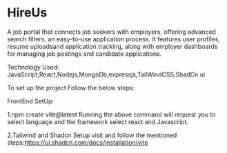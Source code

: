 # HireUs

A job portal that connects job seekers with employers, offering advanced search filters,  an easy-to-use application process. It features user profiles, resume uploadsand application tracking, along with employer dashboards for managing job postings and candidate applications.

Technology Used:
JavaScript,React,Nodejs,MongoDb,expressjs,TailWindCSS,ShadCn ui



To set up the project Follow the below steps:

FrontEnd SetUp:

1.npm create vite@latest 
Running the above command will request you to select language and the framework select react and Javascript.

2.Tailwind and Shadcn Setup
 visit and follow the mentioned steps:https://ui.shadcn.com/docs/installation/vite

 






